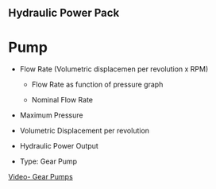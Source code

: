 ## Hydraulic Power Pack

# Pump


- Flow Rate (Volumetric displacemen per revolution x RPM)

	- Flow Rate as function of pressure graph

	- Nominal Flow Rate

- Maximum Pressure

- Volumetric Displacement per revolution

- Hydraulic Power Output

- Type: Gear Pump


[Video- Gear Pumps](https://www.youtube.com/watch?v=vDqec_gpaeA)
